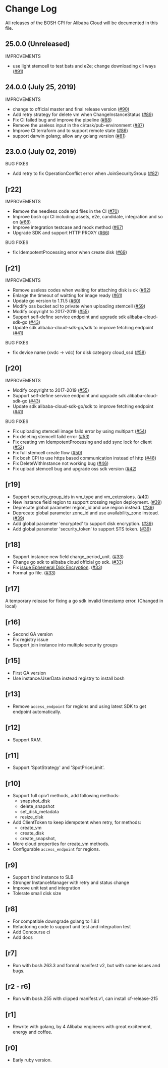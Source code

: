 # Change Log

All releases of the BOSH CPI for Alibaba Cloud will be documented in this file.
## 25.0.0 (Unreleased)

IMPROVEMENTS

- use light stemcell to test bats and e2e; change downloading cli ways ([#91](https://github.com/cloudfoundry-incubator/bosh-alicloud-cpi-release/pull/91))

## 24.0.0 (July 25, 2019)

IMPROVEMENTS

- change to official master and final release version ([#90](https://github.com/cloudfoundry-incubator/bosh-alicloud-cpi-release/pull/90))
- Add retry strategy for delete vm when ChangeInstanceStatus ([#89](https://github.com/cloudfoundry-incubator/bosh-alicloud-cpi-release/pull/89))
- Fix CI failed bug and improve the pipeline ([#88](https://github.com/cloudfoundry-incubator/bosh-alicloud-cpi-release/pull/88))
- Remove the useless input in the ci/task/pub-environment ([#87](https://github.com/cloudfoundry-incubator/bosh-alicloud-cpi-release/pull/87))
- Improve CI terraform and to support remote state ([#86](https://github.com/cloudfoundry-incubator/bosh-alicloud-cpi-release/pull/86))
- support darwin golang; allow any golang version ([#81](https://github.com/cloudfoundry-incubator/bosh-alicloud-cpi-release/pull/81))

## 23.0.0 (July 02, 2019)

BUG FIXES

- Add retry to fix OperationConflict error when JoinSecurityGroup ([#82](https://github.com/cloudfoundry-incubator/bosh-alicloud-cpi-release/pull/82))

## [r22]

IMPROVEMENTS

- Remove the needless code and files in the CI ([#70](https://github.com/cloudfoundry-incubator/bosh-alicloud-cpi-release/pull/70))
- Improve bosh cpi CI including assets, e2e, candidate, integration and so on ([#68](https://github.com/cloudfoundry-incubator/bosh-alicloud-cpi-release/pull/68))
- Improve integration testcase and mock method ([#67](https://github.com/cloudfoundry-incubator/bosh-alicloud-cpi-release/pull/67))
- Upgrade SDK and support HTTP PROXY ([#66](https://github.com/cloudfoundry-incubator/bosh-alicloud-cpi-release/pull/66))

BUG FIXES

- fix IdempotentProcessing error when create disk ([#69](https://github.com/cloudfoundry-incubator/bosh-alicloud-cpi-release/pull/69))

## [r21]

IMPROVEMENTS

- Remove useless codes when waiting for attaching disk is ok ([#62](https://github.com/cloudfoundry-incubator/bosh-alicloud-cpi-release/pull/62))
- Enlarge the timeout of waitting for image ready ([#61](https://github.com/cloudfoundry-incubator/bosh-alicloud-cpi-release/pull/61))
- Update go version to 1.11.5 ([#60](https://github.com/cloudfoundry-incubator/bosh-alicloud-cpi-release/pull/60))
- Modify oss bucket acl to private when uploading stemcell ([#59](https://github.com/cloudfoundry-incubator/bosh-alicloud-cpi-release/pull/59))
- Modify copyright to 2017-2019 ([#55](https://github.com/cloudfoundry-incubator/bosh-alicloud-cpi-release/pull/55))
- Support self-define service endpoint and upgrade sdk alibaba-cloud-sdk-go ([#43](https://github.com/cloudfoundry-incubator/bosh-alicloud-cpi-release/pull/43))
- Update sdk alibaba-cloud-sdk-go/sdk to improve fetching endpoint ([#41](https://github.com/cloudfoundry-incubator/bosh-alicloud-cpi-release/pull/41))

BUG FIXES

- fix device name (xvdc -> vdc) for disk category cloud_ssd ([#58](https://github.com/cloudfoundry-incubator/bosh-alicloud-cpi-release/pull/58))

## [r20]

IMPROVEMENTS

- Modify copyright to 2017-2019 ([#55](https://github.com/cloudfoundry-incubator/bosh-alicloud-cpi-release/pull/55))
- Support self-define service endpoint and upgrade sdk alibaba-cloud-sdk-go ([#43](https://github.com/cloudfoundry-incubator/bosh-alicloud-cpi-release/pull/43))
- Update sdk alibaba-cloud-sdk-go/sdk to improve fetching endpoint ([#41](https://github.com/cloudfoundry-incubator/bosh-alicloud-cpi-release/pull/41))

BUG FIXES

- Fix uploading stemcell image faild error by using multipart ([#54](https://github.com/cloudfoundry-incubator/bosh-alicloud-cpi-release/pull/54))
- Fix deleting stemcell faild error ([#53](https://github.com/cloudfoundry-incubator/bosh-alicloud-cpi-release/pull/53))
- Fix creating vm IdempotentProcessing and add sync lock for client ([#52](https://github.com/cloudfoundry-incubator/bosh-alicloud-cpi-release/pull/52))
- Fix full stemcell create flow ([#50](https://github.com/cloudfoundry-incubator/bosh-alicloud-cpi-release/pull/50))
- Fix bosh CPI to use https based communication instead of http ([#48](https://github.com/cloudfoundry-incubator/bosh-alicloud-cpi-release/pull/48))
- Fix DeleteWithInstance not working bug ([#46](https://github.com/cloudfoundry-incubator/bosh-alicloud-cpi-release/pull/46))
- Fix upload stemcell bug and upgrade oss sdk version ([#42](https://github.com/cloudfoundry-incubator/bosh-alicloud-cpi-release/pull/42))

## [r19]

- Support security_group_ids in vm_type and vm_extensions. ([#40](https://github.com/cloudfoundry-incubator/bosh-alicloud-cpi-release/pull/40))
- New instance field region to support crossing region deployment. ([#39](https://github.com/cloudfoundry-incubator/bosh-alicloud-cpi-release/pull/39))
- Deprecate global parameter region_id and use region instead. ([#39](https://github.com/cloudfoundry-incubator/bosh-alicloud-cpi-release/pull/39))
- Deprecate global parameter zone_id and use availability_zone instead. ([#39](https://github.com/cloudfoundry-incubator/bosh-alicloud-cpi-release/pull/39))
- Add global parameter 'encrypted' to support disk encryption. ([#39](https://github.com/cloudfoundry-incubator/bosh-alicloud-cpi-release/pull/39))
- Add global parameter 'security_token' to support STS token. ([#39](https://github.com/cloudfoundry-incubator/bosh-alicloud-cpi-release/pull/39))

## [r18]

- Support instance new field charge_period_unit. ([#33](https://github.com/cloudfoundry-incubator/bosh-alicloud-cpi-release/pull/33))
- Change go sdk to alibaba cloud official go sdk. ([#33](https://github.com/cloudfoundry-incubator/bosh-alicloud-cpi-release/pull/33))
- Fix [issue Ephemeral Disk Encryption](https://github.com/cloudfoundry-incubator/bosh-alicloud-cpi-release/issues/33).  ([#33](https://github.com/cloudfoundry-incubator/bosh-alicloud-cpi-release/pull/33))
- Format go file. ([#33](https://github.com/cloudfoundry-incubator/bosh-alicloud-cpi-release/pull/33))

## [r17]

A temporary release for fixing a go sdk invalid timestamp error. (Changed in local)

## [r16]

- Second GA version
- Fix registry issue
- Support join instance into multiple security groups

## [r15]

- First GA version
- Use instance.UserData instead registry to install bosh 

## [r13]
- Remove `access_endpoint` for regions and using latest SDK to get endpoint automatically.

## [r12]
- Support RAM.

## [r11]
- Support 'SpotStrategy' and 'SpotPriceLimit'.

## [r10]
- Support full cpiv1 methods, add following methods:
    - snapshot_disk
    - delete_snapshot
    - set_disk_metadata
    - resize_disk
- Add ClientToken to keep idempotent when retry, for methods:
    - create_vm
    - create_disk
    - create_snapshot,
- More cloud properties for create_vm methods.
- Configurable `access_endpoint` for regions.

## [r9]

- Support bind instance to SLB
- Stronger InstanceManager with retry and status change
- Improve unit test and integration
- Tolerate small disk size

## [r8]

- For compatible downgrade golang to 1.8.1
- Refactoring code to support unit test and integration test
- Add Concourse ci
- Add docs

## [r7]

- Run with bosh.263.3 and formal manifest v2, but with some issues and bugs.

## [r2 - r6]

- Run with bosh.255 with clipped manifest.v1, can install cf-release-215

## [r1]

- Rewrite with golang, by 4 Alibaba engineers with great excitement, energy and coffee.

## [r0]

- Early ruby version.

